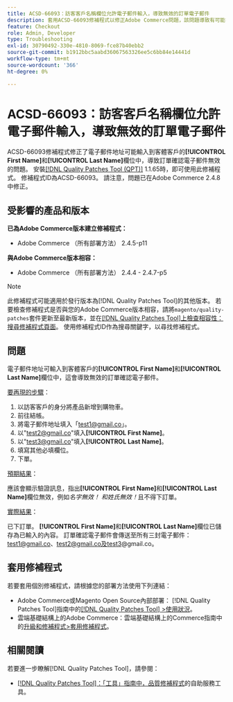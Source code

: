 ```yaml
---
title: ACSD-66093：訪客客戶名稱欄位允許電子郵件輸入，導致無效的訂單電子郵件
description: 套用ACSD-66093修補程式以修正Adobe Commerce問題，該問題導致有可能在訪客客戶**[!UICONTROL First Name]**和**[!UICONTROL Last Name]**欄位中輸入電子郵件地址，並傳送無效的訂單確認電子郵件。
feature: Checkout
role: Admin, Developer
type: Troubleshooting
exl-id: 30790492-330e-4810-8069-fce87b40ebb2
source-git-commit: b1912bbc5aabd36067563326ee5c6bb84e14441d
workflow-type: tm+mt
source-wordcount: '366'
ht-degree: 0%

---
```


# ACSD-66093：訪客客戶名稱欄位允許電子郵件輸入，導致無效的訂單電子郵件

ACSD-66093修補程式修正了電子郵件地址可能輸入到客體客戶的&#x200B;**[!UICONTROL First Name]**&#x200B;和&#x200B;**[!UICONTROL Last Name]**&#x200B;欄位中，導致訂單確認電子郵件無效的問題。 安裝[[!DNL Quality Patches Tool (QPT)]](/help/tools/quality-patches-tool/quality-patches-tool-to-self-serve-quality-patches.md) 1.1.65時，即可使用此修補程式。 修補程式ID為ACSD-66093。 請注意，問題已在Adobe Commerce 2.4.8中修正。

## 受影響的產品和版本

**已為Adobe Commerce版本建立修補程式：**

* Adobe Commerce （所有部署方法） 2.4.5-p11

**與Adobe Commerce版本相容：**

* Adobe Commerce （所有部署方法） 2.4.4 - 2.4.7-p5

>[!NOTE]
>
>此修補程式可能適用於發行版本為[!DNL Quality Patches Tool]的其他版本。 若要檢查修補程式是否與您的Adobe Commerce版本相容，請將`magento/quality-patches`套件更新至最新版本，並在[[!DNL Quality Patches Tool]上檢查相容性：搜尋修補程式頁面](https://experienceleague.adobe.com/tools/commerce-quality-patches/index.html)。 使用修補程式ID作為搜尋關鍵字，以尋找修補程式。

## 問題

電子郵件地址可輸入到客體客戶的&#x200B;**[!UICONTROL First Name]**&#x200B;和&#x200B;**[!UICONTROL Last Name]**&#x200B;欄位中，這會導致無效的訂單確認電子郵件。

<u>要再現的步驟</u>：

1. 以訪客客戶的身分將產品新增到購物車。
2. 前往結帳。
3. 將電子郵件地址填入「test1@gmail.co」。
4. 以&quot;<test2@gmail.co>&quot;填入&#x200B;**[!UICONTROL First Name]**。
5. 以&quot;<test3@gmail.co>&quot;填入&#x200B;**[!UICONTROL Last Name]**。
6. 填寫其他必填欄位。
7. 下單。

<u>預期結果</u>：

應該會顯示驗證訊息，指出&#x200B;**[!UICONTROL First Name]**&#x200B;和&#x200B;**[!UICONTROL Last Name]**&#x200B;欄位無效，例如&#x200B;*名字無效！ 和姓氏無效！*&#x200B;且不得下訂單。

<u>實際結果</u>：

已下訂單。
**[!UICONTROL First Name]**&#x200B;和&#x200B;**[!UICONTROL Last Name]**&#x200B;欄位已儲存為已輸入的內容。
訂單確認電子郵件會傳送至所有三封電子郵件：test1@gmail.co、test2@gmail.co及test3@gmail.co。

## 套用修補程式

若要套用個別修補程式，請根據您的部署方法使用下列連結：

* Adobe Commerce或Magento Open Source內部部署： [!DNL Quality Patches Tool]指南中的[[!DNL Quality Patches Tool] >使用狀況](/help/tools/quality-patches-tool/usage.md)。
* 雲端基礎結構上的Adobe Commerce：雲端基礎結構上的Commerce指南中的[升級和修補程式>套用修補程式](https://experienceleague.adobe.com/docs/commerce-cloud-service/user-guide/develop/upgrade/apply-patches.html)。

## 相關閱讀

若要進一步瞭解[!DNL Quality Patches Tool]，請參閱：

* [[!DNL Quality Patches Tool]：「工具」指南中，品質修補程式](/help/tools/quality-patches-tool/quality-patches-tool-to-self-serve-quality-patches.md)的自助服務工具。
